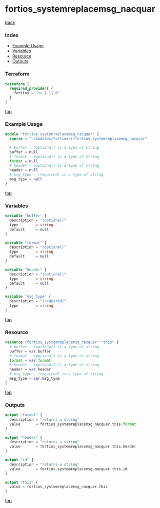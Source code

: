 # fortios_systemreplacemsg_nacquar

[back](../fortios.md)

### Index

- [Example Usage](#example-usage)
- [Variables](#variables)
- [Resource](#resource)
- [Outputs](#outputs)

### Terraform

```terraform
terraform {
  required_providers {
    fortios = ">= 1.11.0"
  }
}
```

[top](#index)

### Example Usage

```terraform
module "fortios_systemreplacemsg_nacquar" {
  source = "./modules/fortios/r/fortios_systemreplacemsg_nacquar"

  # buffer - (optional) is a type of string
  buffer = null
  # format - (optional) is a type of string
  format = null
  # header - (optional) is a type of string
  header = null
  # msg_type - (required) is a type of string
  msg_type = null
}
```

[top](#index)

### Variables

```terraform
variable "buffer" {
  description = "(optional)"
  type        = string
  default     = null
}

variable "format" {
  description = "(optional)"
  type        = string
  default     = null
}

variable "header" {
  description = "(optional)"
  type        = string
  default     = null
}

variable "msg_type" {
  description = "(required)"
  type        = string
}
```

[top](#index)

### Resource

```terraform
resource "fortios_systemreplacemsg_nacquar" "this" {
  # buffer - (optional) is a type of string
  buffer = var.buffer
  # format - (optional) is a type of string
  format = var.format
  # header - (optional) is a type of string
  header = var.header
  # msg_type - (required) is a type of string
  msg_type = var.msg_type
}
```

[top](#index)

### Outputs

```terraform
output "format" {
  description = "returns a string"
  value       = fortios_systemreplacemsg_nacquar.this.format
}

output "header" {
  description = "returns a string"
  value       = fortios_systemreplacemsg_nacquar.this.header
}

output "id" {
  description = "returns a string"
  value       = fortios_systemreplacemsg_nacquar.this.id
}

output "this" {
  value = fortios_systemreplacemsg_nacquar.this
}
```

[top](#index)